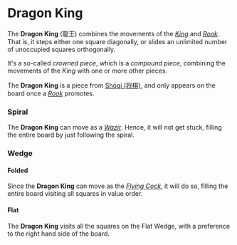 # Dragon King

The **Dragon King** (&#x9f8d;&#x738b;) combines the movements of
the [*King*](king.html) and [*Rook*](rook.html). That is, it steps
either one square diagonally, or slides an unlimited number of 
unoccupied squares orthogonally.

It's a so-called *crowned piece*, which is a *compound piece*, 
combining the movements of the *King* with one or more other pieces.

The **Dragon King** is a piece from
[Sh&#x14d;gi (&#x5c06;&#x68cb;)](#wiki:Shogi), and only
appears on the board once a [*Rook*](rook.html) promotes.


### Spiral

The **Dragon King** can move as a [*Wazir*](wazir.html). Hence, it will not
get stuck, filling the entire board by just following the spiral.

### Wedge

#### Folded

Since the **Dragon King** can move as the [*Flying Cock*](flying_cock.html),
it will do so, filling the entire board visiting all squares in value order.

#### Flat

The **Dragon King** visits all the squares on the Flat Wedge, with a
preference to the right hand side of the board.

<div class = 'trapped' data-piece = 'dragon_king'></div>
<div class = 'boxset'  data-sets  = 'shogi'></div>
